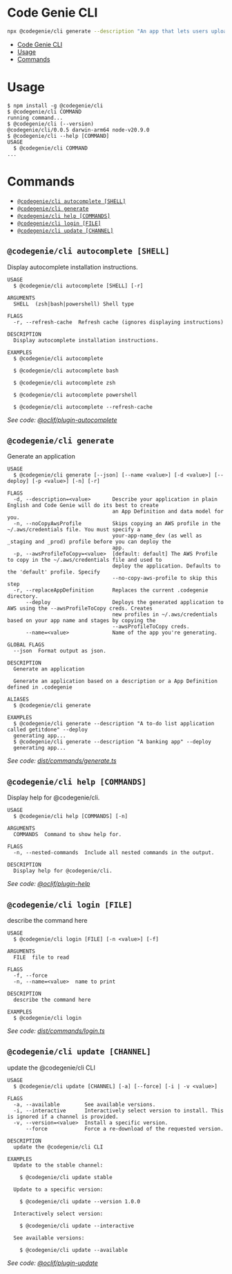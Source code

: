 # Code Genie CLI

```sh
npx @codegenie/cli generate --description "An app that lets users upload photos, location, time, species and other information so that Wildlife Rescuers can get notified and respond to reports of injured wildlife in their area."
```

<!-- toc -->
* [Code Genie CLI](#code-genie-cli)
* [Usage](#usage)
* [Commands](#commands)
<!-- tocstop -->

# Usage

<!-- usage -->
```sh-session
$ npm install -g @codegenie/cli
$ @codegenie/cli COMMAND
running command...
$ @codegenie/cli (--version)
@codegenie/cli/0.0.5 darwin-arm64 node-v20.9.0
$ @codegenie/cli --help [COMMAND]
USAGE
  $ @codegenie/cli COMMAND
...
```
<!-- usagestop -->

# Commands

<!-- commands -->
* [`@codegenie/cli autocomplete [SHELL]`](#codegeniecli-autocomplete-shell)
* [`@codegenie/cli generate`](#codegeniecli-generate)
* [`@codegenie/cli help [COMMANDS]`](#codegeniecli-help-commands)
* [`@codegenie/cli login [FILE]`](#codegeniecli-login-file)
* [`@codegenie/cli update [CHANNEL]`](#codegeniecli-update-channel)

## `@codegenie/cli autocomplete [SHELL]`

Display autocomplete installation instructions.

```
USAGE
  $ @codegenie/cli autocomplete [SHELL] [-r]

ARGUMENTS
  SHELL  (zsh|bash|powershell) Shell type

FLAGS
  -r, --refresh-cache  Refresh cache (ignores displaying instructions)

DESCRIPTION
  Display autocomplete installation instructions.

EXAMPLES
  $ @codegenie/cli autocomplete

  $ @codegenie/cli autocomplete bash

  $ @codegenie/cli autocomplete zsh

  $ @codegenie/cli autocomplete powershell

  $ @codegenie/cli autocomplete --refresh-cache
```

_See code: [@oclif/plugin-autocomplete](https://github.com/oclif/plugin-autocomplete/blob/v3.0.5/lib/commands/autocomplete/index.ts)_

## `@codegenie/cli generate`

Generate an application

```
USAGE
  $ @codegenie/cli generate [--json] [--name <value>] [-d <value>] [--deploy] [-p <value>] [-n] [-r]

FLAGS
  -d, --description=<value>       Describe your application in plain English and Code Genie will do its best to create
                                  an App Definition and data model for you.
  -n, --noCopyAwsProfile          Skips copying an AWS profile in the ~/.aws/credentials file. You must specify a
                                  your-app-name_dev (as well as _staging and _prod) profile before you can deploy the
                                  app.
  -p, --awsProfileToCopy=<value>  [default: default] The AWS Profile to copy in the ~/.aws/credentials file and used to
                                  deploy the application. Defaults to the 'default' profile. Specify
                                  --no-copy-aws-profile to skip this step
  -r, --replaceAppDefinition      Replaces the current .codegenie directory.
      --deploy                    Deploys the generated application to AWS using the --awsProfileToCopy creds. Creates
                                  new profiles in ~/.aws/credentials based on your app name and stages by copying the
                                  --awsProfileToCopy creds.
      --name=<value>              Name of the app you're generating.

GLOBAL FLAGS
  --json  Format output as json.

DESCRIPTION
  Generate an application

  Generate an application based on a description or a App Definition defined in .codegenie

ALIASES
  $ @codegenie/cli generate

EXAMPLES
  $ @codegenie/cli generate --description "A to-do list application called getitdone" --deploy
  generating app...
  $ @codegenie/cli generate --description "A banking app" --deploy
  generating app...
```

_See code: [dist/commands/generate.ts](https://github.com/CodeGenieApp/cli/blob/v0.0.5/dist/commands/generate.ts)_

## `@codegenie/cli help [COMMANDS]`

Display help for @codegenie/cli.

```
USAGE
  $ @codegenie/cli help [COMMANDS] [-n]

ARGUMENTS
  COMMANDS  Command to show help for.

FLAGS
  -n, --nested-commands  Include all nested commands in the output.

DESCRIPTION
  Display help for @codegenie/cli.
```

_See code: [@oclif/plugin-help](https://github.com/oclif/plugin-help/blob/v5.2.20/lib/commands/help.ts)_

## `@codegenie/cli login [FILE]`

describe the command here

```
USAGE
  $ @codegenie/cli login [FILE] [-n <value>] [-f]

ARGUMENTS
  FILE  file to read

FLAGS
  -f, --force
  -n, --name=<value>  name to print

DESCRIPTION
  describe the command here

EXAMPLES
  $ @codegenie/cli login
```

_See code: [dist/commands/login.ts](https://github.com/CodeGenieApp/cli/blob/v0.0.5/dist/commands/login.ts)_

## `@codegenie/cli update [CHANNEL]`

update the @codegenie/cli CLI

```
USAGE
  $ @codegenie/cli update [CHANNEL] [-a] [--force] [-i | -v <value>]

FLAGS
  -a, --available        See available versions.
  -i, --interactive      Interactively select version to install. This is ignored if a channel is provided.
  -v, --version=<value>  Install a specific version.
      --force            Force a re-download of the requested version.

DESCRIPTION
  update the @codegenie/cli CLI

EXAMPLES
  Update to the stable channel:

    $ @codegenie/cli update stable

  Update to a specific version:

    $ @codegenie/cli update --version 1.0.0

  Interactively select version:

    $ @codegenie/cli update --interactive

  See available versions:

    $ @codegenie/cli update --available
```

_See code: [@oclif/plugin-update](https://github.com/oclif/plugin-update/blob/v4.1.7/dist/commands/update.ts)_
<!-- commandsstop -->
